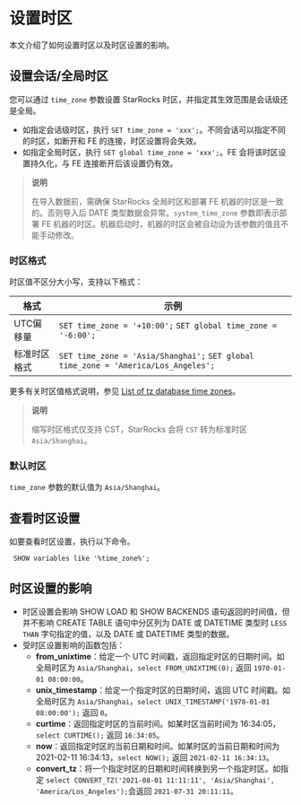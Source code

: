 # 设置时区

本文介绍了如何设置时区以及时区设置的影响。

## 设置会话/全局时区

您可以通过 `time_zone` 参数设置 StarRocks 时区，并指定其生效范围是会话级还是全局。

- 如指定会话级时区，执行 `SET time_zone = 'xxx';`。不同会话可以指定不同的时区，如断开和 FE 的连接，时区设置将会失效。
- 如指定全局时区，执行 `SET global time_zone = 'xxx';`。FE 会将该时区设置持久化，与 FE 连接断开后该设置仍有效。

> **说明**
>
> 在导入数据前，需确保 StarRocks 全局时区和部署 FE 机器的时区是一致的。否则导入后 DATE 类型数据会异常。`system_time_zone` 参数即表示部署 FE 机器的时区。机器启动时，机器的时区会被自动设为该参数的值且不能手动修改。

### 时区格式

时区值不区分大小写，支持以下格式：

| **格式**     | **示例**                                                     |
| ------------ | ------------------------------------------------------------ |
| UTC偏移量    | `SET time_zone = '+10:00';` `SET global time_zone = '-6:00';` |
| 标准时区格式 | `SET time_zone = 'Asia/Shanghai';` `SET global time_zone = 'America/Los_Angeles';` |

更多有关时区值格式说明，参见 [List of tz database time zones](https://en.wikipedia.org/wiki/List_of_tz_database_time_zones)。

> **说明**
>
> 缩写时区格式仅支持 CST，StarRocks 会将 `CST` 转为标准时区 `Asia/Shanghai`。

### 默认时区

`time_zone` 参数的默认值为 `Asia/Shanghai`。

## 查看时区设置

如要查看时区设置，执行以下命令。

```Plain%20Text
 SHOW variables like '%time_zone%';
```

## 时区设置的影响

- 时区设置会影响 SHOW LOAD 和 SHOW BACKENDS 语句返回的时间值，但并不影响 CREATE TABLE 语句中分区列为 DATE 或 DATETIME 类型时 `LESS THAN` 字句指定的值，以及 DATE 或 DATETIME 类型的数据。
- 受时区设置影响的函数包括：
  - **from_unixtime**：给定一个 UTC 时间戳，返回指定时区的日期时间。如全局时区为 `Asia/Shanghai`，`select FROM_UNIXTIME(0);` 返回 `1970-01-01 08:00:00`。
  - **unix_timestamp**：给定一个指定时区的日期时间，返回 UTC 时间戳。如全局时区为 `Asia/Shanghai`，`select UNIX_TIMESTAMP('1970-01-01 08:00:00');` 返回 `0`。
  - **curtime**：返回指定时区的当前时间。如某时区当前时间为 16:34:05，`select CURTIME();` 返回 `16:34:05`。
  - **now**：返回指定时区的当前日期和时间。如某时区的当前日期和时间为 2021-02-11 16:34:13，`select NOW();` 返回 `2021-02-11 16:34:13`。
  - **convert_tz**：将一个指定时区的日期和时间转换到另一个指定时区。如指定 `select CONVERT_TZ('2021-08-01 11:11:11', 'Asia/Shanghai', 'America/Los_Angeles');`会返回 `2021-07-31 20:11:11`。
